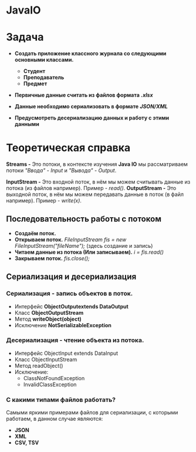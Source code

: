 # JavaIO

# Задача
* **Создать приложение классного журнала со следующими основными классами.**
    * **Студент**
    * **Преподаватель**
    * **Предмет**

* **Первичные данные считать из файлов формата** ***.xlsx***
* **Данные необходимо сериализовать в формате** ***JSON/XML***
* **Предусмотреть десериализацию данных и работу с этими данными**

# Теоретическая справка

**Streams -** Это потоки, в контексте изучения **Java IO** мы рассматриваем потоки *"Ввода" - Input* и *"Вывода" - Output*.

**InputStream -** Это входной поток, в нём мы можем считывать данные из потока (из файлов например). Пример - *read()*.
**OutputStream -** Это выходной поток, в нём мы можем передавать данные в поток (в файл например). Пример - *write(x)*.

## Последовательность работы с потоком

* **Создаём поток.**
* **Открываем поток.** *FileInputStream fis = new FileInputStream("fileName");* (здесь создание и запись)
* **Читаем данные из потока (Или записываем).** *i = fis.read()*
* **Закрываем поток.** *fis.close();*

## Сериализация и десериализация

### Сериализация - запись объектов в поток.
- Интерфейс **ObjectOutputextends DataOutput**
- Класс **ObjectOutputStream**
- Метод **writeObject(object)**
- Исключение **NotSerializableException**

### Десериализация - чтение объекта из потока.
- Интерфейс ObjectInput extends DataInput
- Класс ObjectInputStream
- Метод readObject()
- Исключение:
  - ClassNotFoundException
  - InvalidClassException

### С какими типами файлов работать?
Самыми яркими примерами файлов для сериализации, с которыми работаем, в данном случае являются:
- **JSON**
- **XML**
- **CSV, TSV**
